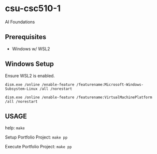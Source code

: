 # csu-csc510-1

AI Foundations

## Prerequisites
* Windows w/ WSL2

## Windows Setup

Ensure WSL2 is enabled.

`dism.exe /online /enable-feature /featurename:Microsoft-Windows-Subsystem-Linux /all /norestart`

`dism.exe /online /enable-feature /featurename:VirtualMachinePlatform /all /norestart`

## USAGE

help: `make`

Setup Portfolio Project: `make pp`

Execute Portfolio Project: `make pp`

